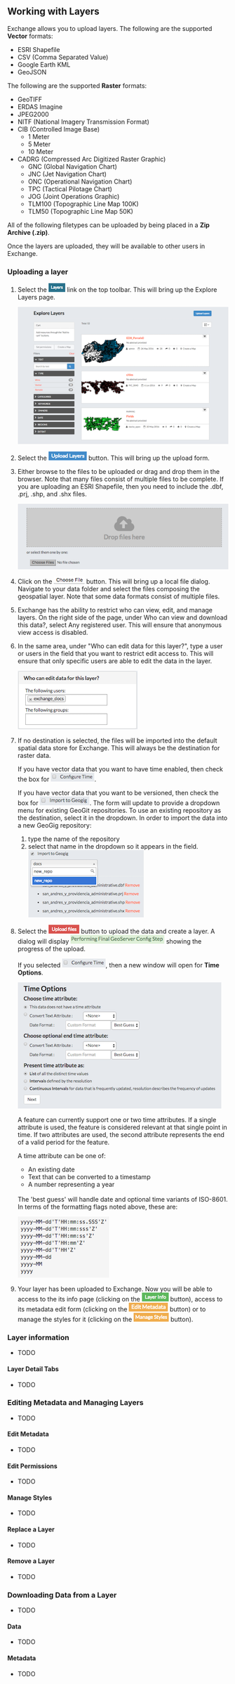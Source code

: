 ## Working with Layers

Exchange allows you to upload layers. The following are the supported __Vector__ formats:

* ESRI Shapefile
* CSV (Comma Separated Value)
* Google Earth KML
* GeoJSON

The following are the supported __Raster__ formats:

* GeoTIFF
* ERDAS Imagine
* JPEG2000
* NITF (National Imagery Transmission Format)
* CIB (Controlled Image Base)
    * 1 Meter
    * 5 Meter
    * 10 Meter
* CADRG (Compressed Arc Digitized Raster Graphic)
    * GNC (Global Navigation Chart)
    * JNC (Jet Navigation Chart)
    * ONC (Operational Navigation Chart)
    * TPC (Tactical Pilotage Chart)
    * JOG (Joint Operations Graphic)
    * TLM100 (Topographic Line Map 100K)
    * TLM50 (Topographic Line Map 50K)

All of the following filetypes can be uploaded by being placed in a __Zip Archive (.zip)__.

Once the layers are uploaded, they will be available to other users in Exchange.

### Uploading a layer

1. Select the ![layers-link](img/layers/layers-link.png) link on the top toolbar. This will bring up the Explore Layers page.

    ![explore-layers](img/layers/explore-layers.png)

2. Select the ![upload-layers](img/layers/upload-layers.png) button. This will bring up the upload form.

3. Either browse to the files to be uploaded or drag and drop them in the browser. Note that many files consist of multiple files to be complete. If you are uploading an ESRI Shapefile, then you need to include the .dbf, .prj, .shp, and .shx files.

    ![upload-form](img/layers/upload-form.png)

4. Click on the ![choose-file](img/layers/choose-file.png) button. This will bring up a local file dialog. Navigate to your data folder and select the files composing the geospatial layer. Note that some data formats consist of multiple files.

5. Exchange has the ability to restrict who can view, edit, and manage layers. On the right side of the page, under Who can view and download this data?, select Any registered user. This will ensure that anonymous view access is disabled.

6. In the same area, under "Who can edit data for this layer?", type a user or users in the field that you want to restrict edit access to. This will ensure that only specific users are able to edit the data in the layer.

    ![permissions-edit](img/layers/permissions-edit.png)

7. If no destination is selected, the files will be imported into the default spatial data store for Exchange. This will always be the destination for raster data.

    If you have vector data that you want to have time enabled, then check the box for ![configure-time](img/layers/configure-time.png).

    If you have vector data that you want to be versioned, then check the box for ![import-geogig](img/layers/import-geogig.png). The form will update to provide a dropdown menu for existing GeoGit repositories. To use an existing repository as the destination, select it in the dropdown. In order to import the data into a new GeoGig repository:

    1. type the name of the repository
    2. select that name in the dropdown so it appears in the field.
    ![repo-field](img/layers/repo-field.png)

8. Select the ![upload-files-button](img/layers/upload-files-button.png) button to upload the data and create a layer. A dialog will display ![geoserver-step](img/layers/geoserver-step.png) showing the progress of the upload.

    If you selected ![configure-time](img/layers/configure-time.png), then a new window will open for __Time Options__.

    ![time-options](img/layers/time-options.png)

    A feature can currently support one or two time attributes. If a single attribute is used, the feature is considered relevant at that single point in time. If two attributes are used, the second attribute represents the end of a valid period for the feature.

    A time attribute can be one of:

    * An existing date
    * Text that can be converted to a timestamp
    * A number representing a year

    <br />
    The 'best guess' will handle date and optional time variants of ISO-8601. In terms of the formatting flags noted above, these are:

    ![best-guess-format](img/layers/best-guess-format.png)

9. Your layer has been uploaded to Exchange. Now you will be able to access to the its info page (clicking on the ![layer-info-button](img/layers/layer-info-button.png) button), access to its metadata edit form (clicking on the ![edit-metadata-button](img/layers/edit-metadata-button.png) button) or to manage the styles for it (clicking on the ![manage-styles-button](img/layers/manage-styles-button.png) button).

### Layer information

* TODO

#### Layer Detail Tabs

* TODO

### Editing Metadata and Managing Layers

* TODO

#### Edit Metadata

* TODO

#### Edit Permissions

* TODO

#### Manage Styles

* TODO

#### Replace a Layer

* TODO

#### Remove a Layer

* TODO

### Downloading Data from a Layer

* TODO

#### Data

* TODO

#### Metadata

* TODO
